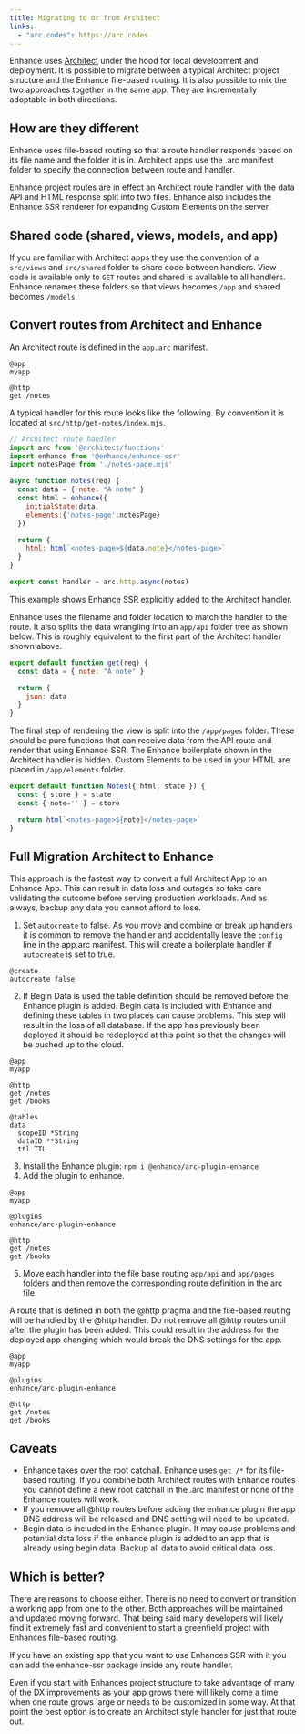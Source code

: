 ```yaml
---
title: Migrating to or from Architect
links:
  - "arc.codes": https://arc.codes
---
```


Enhance uses [Architect](https://arc.codes) under the hood for local development and deployment. It is possible to migrate between a typical Architect project structure and the Enhance file-based routing. It is also possible to mix the two approaches together in the same app. They are incrementally adoptable in both directions.

## How are they different
Enhance uses file-based routing so that a route handler responds based on its file name and the folder it is in. Architect apps use the .arc manifest folder to specify the connection between route and handler.

Enhance project routes are in effect an Architect route handler with the data API and HTML response split into two files. Enhance also includes the Enhance SSR renderer for expanding Custom Elements on the server.

## Shared code (shared, views, models, and app)
If you are familiar with Architect apps they use the convention of a `src/views` and `src/shared` folder to share code between handlers. View code is available only to `GET` routes and shared is available to all handlers. Enhance renames these folders so that views becomes `/app` and shared becomes `/models`.



## Convert routes from Architect and Enhance
An Architect route is defined in the `app.arc` manifest.

<doc-code filename="app.arc">

```arc
@app
myapp

@http
get /notes
```
</doc-code>

A typical handler for this route looks like the following. By convention it is located at `src/http/get-notes/index.mjs`.

<doc-code filename="src/http/get-notes/index.mjs">

```javascript
// Architect route handler
import arc from '@architect/functions'
import enhance from '@enhance/enhance-ssr'
import notesPage from './notes-page.mjs'

async function notes(req) {
  const data = { note: "A note" }
  const html = enhance({
    initialState:data,
    elements:{'notes-page':notesPage}
  })

  return {
    html: html`<notes-page>${data.note}</notes-page>`
  }
}

export const handler = arc.http.async(notes)
```
</doc-code>

This example shows Enhance SSR explicitly added to the Architect handler.

Enhance uses the filename and folder location to match the handler to the route. It also splits the data wrangling into an `app/api` folder tree as shown below. This is roughly equivalent to the first part of the Architect handler shown above.

<doc-code filename="app/api/notes.mjs">

```javascript
export default function get(req) {
  const data = { note: "A note" }

  return {
    json: data
  }
}
```
</doc-code>

The final step of rendering the view is split into the `/app/pages` folder. These should be pure functions that can receive data from the API route and render that using Enhance SSR. The Enhance boilerplate shown in the Architect handler is hidden. Custom Elements to be used in your HTML are placed in `/app/elements` folder.

<doc-code filename="app/pages/notes.mjs">

```javascript
export default function Notes({ html, state }) {
  const { store } = state
  const { note='' } = store

  return html`<notes-page>${note}</notes-page>`
}
```
</doc-code>

## Full Migration Architect to Enhance
This approach is the fastest way to convert a full Architect App to an Enhance App. This can result in data loss and outages so take care validating the outcome before serving production workloads. And as always, backup any data you cannot afford to lose.

1. Set `autocreate` to false. As you move and combine or break up handlers it is common to remove the handler and accidentally leave the `config` line in the app.arc manifest. This will create a boilerplate handler if `autocreate` is set to true.

<doc-code filename="prefs.arc" highlight="2-add">

```arc
@create
autocreate false
```
</doc-code>

2. If Begin Data is used the table definition should be removed before the Enhance plugin is added. Begin data is included with Enhance and defining these tables in two places can cause problems. This step will result in the loss of all database. If the app has previously been deployed it should be redeployed at this point so that the changes will be pushed up to the cloud.

<doc-code filename="app.arc" highlight="8:12-delete">

```arc
@app
myapp

@http
get /notes
get /books

@tables
data
  scopeID *String
  dataID **String
  ttl TTL
```
</doc-code>

3. Install the Enhance plugin: `npm i @enhance/arc-plugin-enhance`
4. Add the plugin to enhance.

<doc-code filename="app.arc" highlight="4:5-add">

```arc
@app
myapp

@plugins
enhance/arc-plugin-enhance

@http
get /notes
get /books
```
</doc-code>

5. Move each handler into the file base routing `app/api` and `app/pages` folders and then remove the corresponding route definition in the arc file.

A route that is defined in both the @http pragma and the file-based routing will be handled by the @http handler. Do not remove all @http routes until after the plugin has been added. This could result in the address for the deployed app changing which would break the DNS settings for the app.

<doc-code filename="app.arc" highlight="7:9-delete">

```arc
@app
myapp

@plugins
enhance/arc-plugin-enhance

@http
get /notes
get /books
```
</doc-code>


## Caveats

- Enhance takes over the root catchall. Enhance uses `get /*` for its file-based routing. If you combine both Architect routes with Enhance routes you cannot define a new root catchall in the .arc manifest or none of the Enhance routes will work.
- If you remove all @http routes before adding the enhance plugin the app DNS address will be released and DNS setting will need to be updated.
- Begin data is included in the Enhance plugin. It may cause problems and potential data loss if the enhance plugin is added to an app that is already using begin data. Backup all data to avoid critical data loss.

## Which is better?

There are reasons to choose either. There is no need to convert or transition a working app from one to the other. Both approaches will be maintained and updated moving forward. That being said many developers will likely find it extremely fast and convenient to start a greenfield project with Enhances file-based routing.

If you have an existing app that you want to use Enhances SSR with it you can add the enhance-ssr package inside any route handler.

Even if you start with Enhances project structure to take advantage of many of the DX improvements as your app grows there will likely come a time when one route grows large or needs to be customized in some way. At that point the best option is to create an Architect style handler for just that route out.

